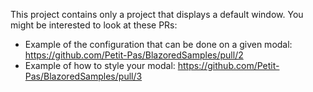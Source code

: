 ﻿This project contains only a project that displays a default window.
You might be interested to look at these PRs: 
- Example of the configuration that can be done on a given modal: https://github.com/Petit-Pas/BlazoredSamples/pull/2
- Example of how to style your modal: https://github.com/Petit-Pas/BlazoredSamples/pull/3